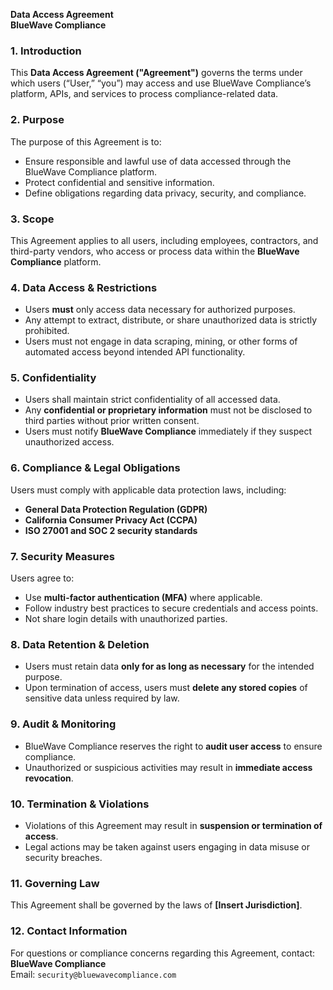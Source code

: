 **Data Access Agreement**  
**BlueWave Compliance**  

### 1. Introduction  
This **Data Access Agreement ("Agreement")** governs the terms under which users (“User,” “you”) may access and use BlueWave Compliance’s platform, APIs, and services to process compliance-related data.

### 2. Purpose  
The purpose of this Agreement is to:
- Ensure responsible and lawful use of data accessed through the BlueWave Compliance platform.
- Protect confidential and sensitive information.
- Define obligations regarding data privacy, security, and compliance.

### 3. Scope  
This Agreement applies to all users, including employees, contractors, and third-party vendors, who access or process data within the **BlueWave Compliance** platform.

### 4. Data Access & Restrictions  
- Users **must** only access data necessary for authorized purposes.
- Any attempt to extract, distribute, or share unauthorized data is strictly prohibited.
- Users must not engage in data scraping, mining, or other forms of automated access beyond intended API functionality.

### 5. Confidentiality  
- Users shall maintain strict confidentiality of all accessed data.
- Any **confidential or proprietary information** must not be disclosed to third parties without prior written consent.
- Users must notify **BlueWave Compliance** immediately if they suspect unauthorized access.

### 6. Compliance & Legal Obligations  
Users must comply with applicable data protection laws, including:
- **General Data Protection Regulation (GDPR)**
- **California Consumer Privacy Act (CCPA)**
- **ISO 27001 and SOC 2 security standards**

### 7. Security Measures  
Users agree to:
- Use **multi-factor authentication (MFA)** where applicable.
- Follow industry best practices to secure credentials and access points.
- Not share login details with unauthorized parties.

### 8. Data Retention & Deletion  
- Users must retain data **only for as long as necessary** for the intended purpose.
- Upon termination of access, users must **delete any stored copies** of sensitive data unless required by law.

### 9. Audit & Monitoring  
- BlueWave Compliance reserves the right to **audit user access** to ensure compliance.
- Unauthorized or suspicious activities may result in **immediate access revocation**.

### 10. Termination & Violations  
- Violations of this Agreement may result in **suspension or termination of access**.
- Legal actions may be taken against users engaging in data misuse or security breaches.

### 11. Governing Law  
This Agreement shall be governed by the laws of **[Insert Jurisdiction]**.

### 12. Contact Information  
For questions or compliance concerns regarding this Agreement, contact:  
**BlueWave Compliance**  
Email: `security@bluewavecompliance.com`
